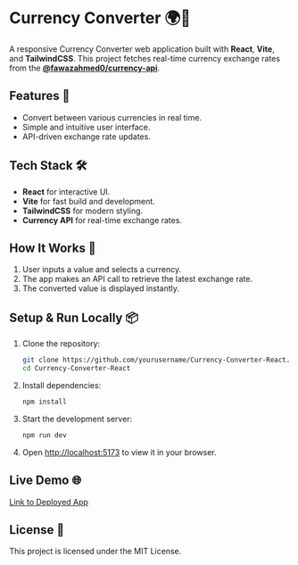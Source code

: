 # Currency Converter 🌍💱

A responsive Currency Converter web application built with **React**, **Vite**, and **TailwindCSS**. This project fetches real-time currency exchange rates from the **[@fawazahmed0/currency-api](https://github.com/fawazahmed0/currency-api)**.

## Features 🚀
- Convert between various currencies in real time.
- Simple and intuitive user interface.
- API-driven exchange rate updates.
  
## Tech Stack 🛠️
- **React** for interactive UI.
- **Vite** for fast build and development.
- **TailwindCSS** for modern styling.
- **Currency API** for real-time exchange rates.

## How It Works 🔧
1. User inputs a value and selects a currency.
2. The app makes an API call to retrieve the latest exchange rate.
3. The converted value is displayed instantly.

## Setup & Run Locally 📦

1. Clone the repository:
   ```bash
   git clone https://github.com/yourusername/Currency-Converter-React.git
   cd Currency-Converter-React
   ```

2. Install dependencies:
   ```bash
   npm install
   ```

3. Start the development server:
   ```bash
   npm run dev
   ```

4. Open [http://localhost:5173](http://localhost:5173) to view it in your browser.

## Live Demo 🌐
[Link to Deployed App](https://celebrated-griffin-025725.netlify.app/)

## License 📄
This project is licensed under the MIT License.
